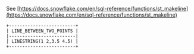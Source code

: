 See [https://docs.snowflake.com/en/sql-reference/functions/st_makeline](https://docs.snowflake.com/en/sql-reference/functions/st_makeline)
```
+-------------------------+
| LINE_BETWEEN_TWO_POINTS |
|-------------------------|
| LINESTRING(1 2,3.5 4.5) |
+-------------------------+
```
